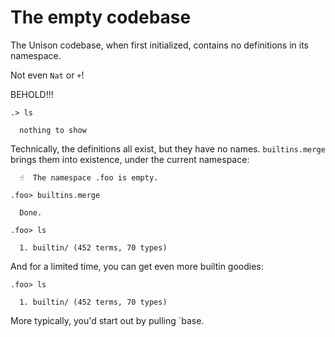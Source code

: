 # The empty codebase

The Unison codebase, when first initialized, contains no definitions in its namespace.

Not even `Nat` or `+`!

BEHOLD!!!

```ucm
.> ls

  nothing to show

```
Technically, the definitions all exist, but they have no names. `builtins.merge` brings them into existence, under the current namespace:

```ucm
  ☝️  The namespace .foo is empty.

.foo> builtins.merge

  Done.

.foo> ls

  1. builtin/ (452 terms, 70 types)

```
And for a limited time, you can get even more builtin goodies:

```ucm
.foo> ls

  1. builtin/ (452 terms, 70 types)

```
More typically, you'd start out by pulling `base.
